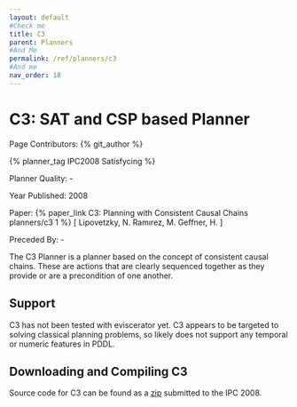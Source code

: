 ```yaml
---
layout: default
#Check me
title: C3
parent: Planners
#And Me
permalink: /ref/planners/c3
#And me
nav_order: 18
---
```

# C3: SAT and CSP based Planner

Page Contributors: {% git_author %}

{% planner_tag IPC2008 Satisfycing %}

Planner Quality: -

Year Published: 2008

Paper: {% paper_link C3: Planning with Consistent Causal Chains planners/c3 1 %} [ Lipovetzky, N. Ramırez, M. Geffner, H. ] 

Preceded By: -

The C3 Planner is a planner based on the concept of consistent causal chains. These are actions that are clearly sequenced together as they provide or are a precondition of one another.

## Support

C3 has not been tested with eviscerator yet. C3 appears to be targeted to solving classical planning problems, so likely does not support any temporal or numeric features in PDDL.

## Downloading and Compiling C3

Source code for C3 can be found as a [zip](http://icaps-conference.org/ipc2008/deterministic/data/planners/seq-sat-c3.tar.bz2) submitted to the IPC 2008.
